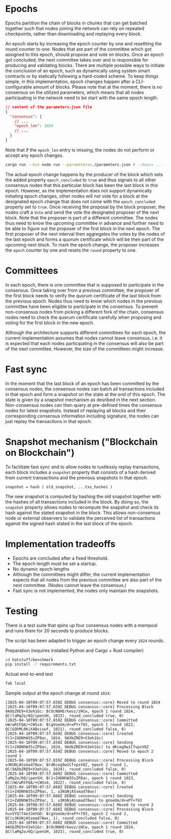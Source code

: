 # Epochs

Epochs partition the chain of blocks in chunks that can get batched together such that nodes joining the network can rely on repeated checkpoints, rather than downloading and replaying every block.

An epoch starts by increasing the epoch counter by one and resettting the round counter to one. Nodes that are part of the committee which got assigned to this epoch, should propose and vote on blocks. Once an epoch got concluded, the next committee takes over and is responsible for producing and validating blocks. There are multiple possible ways to initiate the conclusion of an epoch, such as dynamically using system smart contracts or by statically following a hard-coded scheme. To keep things simple, in this implementation, epoch changes happen after a CLI-configurable amount of blocks. Please note that at the moment, there is no consensus on the utilized parameters, which means that all nodes participating in the network need to be start with the same epoch length.

```json
// content of the parameters.json file
{
  "consensus": {
    // ...
    "epoch_len": 1024
    // ...
  }
}
```

Note that if the `epoch_len` entry is missing, the nodes do not perform or accept any epoch changes.

```sh
cargo run --bin node run --parameters=./parameters.json # --keys= ... --store=... --committee=...
```

The actual epoch change happens by the producer of the block which sets the added property `epoch_concluded` to `true` and thus signals to all other consensus nodes that this particular block has been the last block in this epoch. However, as the implementation does not support dynamically initiating epoch changes, other nodes will not vote for a block at the designated epoch change that does not come with the `epoch_concluded` property set to `true`. Once receiving the proposal by the block proposer, the nodes craft a `Vote` and send the vote the designated proposer of the next block. Note that the proposer is part of a different committee. The nodes thus need to know the upcoming committee in advance and further need to be able to figure out the proposer of the first block in the next epoch. The first proposer of the next interval then aggregates the votes by the nodes of the last epoch and forms a quorum certificate which will be then part of the upcoming next block. To mark the epoch change, the proposer increases the `epoch` counter by one and resets the `round` property to one.

# Committees

In each epoch, there is one committee that is supposed to participate in the consensus. Once taking over from a previous committee, the proposer of the first block needs to verify the quorum certificate of the last block from the previous epoch. Nodes thus need to know which nodes in the previous committee have been eligible to participate in the consensus. To prevent non-consensus nodes from picking a different fork of the chain, consensus nodes need to check the quorum certificate carefully when proposing and voting for the first block in the new epoch.

Although the architecture supports different committees for each epoch, the current implementation assumes that nodes cannot leave consensus, i.e. it is expected that each nodes participating in the consensus will also be part of the next committee. However, the size of the committees might increase.

# Fast sync

In the moment that the last block of an epoch has been committed by the consensus nodes, the consensus nodes can batch all transactions included in that epoch and form a snapshot on the state at the end of this epoch. The state is given by a snapshot mechanism as desribed in the next section. Non-consensus nodes can then query at pre-defined times the consensus nodes for latest snapshots. Instead of replaying all blocks and their corresponding consensus information including signature, the nodes can just replay the transactions in that epoch.

# Snapshot mechanism ("Blockchain on Blockchain")

To facilitate fast sync and to allow nodes to tustlessly replay transactions, each block includes a `snapshot` property that consists of a hash derived from current transactions and the previous snapshots in that epoch.

```
snapshot = hash ( old_snapshot, ...txs_hashes )
```

The new snapshot is computed by hashing the old snapshot together with the hashes of all transactions included in the block. By doing so, the `snapshot` property allows nodes to recompute the snapshot and check its hash against the stated snapshot in the block. This allows non-consensus node or external observers to validate the perceived list of transactions against the signed hash stated in the last block of the epoch.

# Implementation tradeoffs

- Epochs are concluded after a fixed threshold.
- The epoch length must be set a startup.
- No dynamic epoch lengths
- Although the committees might differ, the current implementation expects that all nodes from the previous committee are also part of the next committee. (Nodes cannot leave the consensus.)
- Fast sync is not implemented, the nodes only maintain the snapshots.

# Testing

There is a test suite that spins up four consensus nodes with a mempool and runs them for 20 seconds to produce blocks.

The script has been adapted to trigger an epoch change every `1024` rounds.

Preparation (requires installed Python and Cargo + Rust compiler)

```sh
cd hotstuff/benchmark
pip install -r requirements.txt
```

Actual end-to-end test
```sh
fab local
```

Sample output at the epoch change at round `1024`:
```
[2025-04-10T09:07:57.659Z DEBUG consensus::core] Moved to round 1024
[2025-04-10T09:07:57.659Z DEBUG consensus::core] Processing Block 9AXbZRE9+X3eh1Gc: B(OcN0HErkwvz/zHCw, epoch 1 round 1024, QC(laMq2o/6Q/ipenSH, 1023), round_concluded true, 0)
[2025-04-10T09:07:57.659Z DEBUG consensus::core] Committed nW/wRtFQA/+CWSs4: B(gVoeUm/d+xPY+793, epoch 1 round 1022, QC(GQhML0KiX4Bxiswf, 1021), round_concluded false, 0)
[2025-04-10T09:07:57.659Z DEBUG consensus::core] Created V(1+Z4DNhW35sZP8ac, 1024, 9AXbZRE9+X3eh1Gc)
[2025-04-10T09:07:57.659Z DEBUG consensus::core] Sending V(1+Z4DNhW35sZP8ac, 1024, 9AXbZRE9+X3eh1Gc) to dKcog9w1CfvpsV8Z
[2025-04-10T09:07:57.659Z DEBUG consensus::core] Moved to epoch 2 round 1
[2025-04-10T09:07:57.659Z DEBUG consensus::core] Processing Block u3KGNjASsmad78wx: B(dKcog9w1CfvpsV8Z, epoch 2 round 1, QC(9AXbZRE9+X3eh1Gc, 1024), round_concluded false, 0)
[2025-04-10T09:07:57.660Z DEBUG consensus::core] Committed laMq2o/6Q/ipenSH: B(1+Z4DNhW35sZP8ac, epoch 1 round 1023, QC(nW/wRtFQA/+CWSs4, 1022), round_concluded false, 0)
[2025-04-10T09:07:57.660Z DEBUG consensus::core] Created V(1+Z4DNhW35sZP8ac, 1, u3KGNjASsmad78wx)
[2025-04-10T09:07:57.660Z DEBUG consensus::core] Sending V(1+Z4DNhW35sZP8ac, 1, u3KGNjASsmad78wx) to gVoeUm/d+xPY+793
[2025-04-10T09:07:57.660Z DEBUG consensus::core] Moved to round 2
[2025-04-10T09:07:57.660Z DEBUG consensus::core] Processing Block huvVYQlT4e3JmYGD: B(gVoeUm/d+xPY+793, epoch 2 round 2, QC(u3KGNjASsmad78wx, 1), round_concluded false, 0)
[2025-04-10T09:07:57.660Z DEBUG consensus::core] Committed 9AXbZRE9+X3eh1Gc: B(OcN0HErkwvz/zHCw, epoch 1 round 1024, QC(laMq2o/6Q/ipenSH, 1023), round_concluded true, 0)
```

